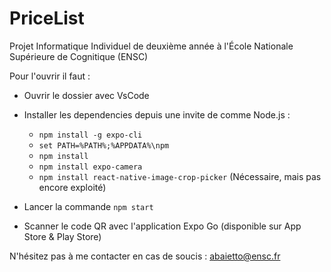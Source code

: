 # PriceList

Projet Informatique Individuel de deuxième année à l'École Nationale Supérieure de Cognitique (ENSC)

Pour l'ouvrir il faut :

  - Ouvrir le dossier avec VsCode
  - Installer les dependencies depuis une invite de comme Node.js :
  
      - `npm install -g expo-cli`
      - `set PATH=%PATH%;%APPDATA%\npm`
      - `npm install`
      - `npm install expo-camera`
      - `npm install react-native-image-crop-picker` (Nécessaire, mais pas encore exploité)

  - Lancer la commande `npm start`
  - Scanner le code QR avec l'application Expo Go (disponible sur App Store & Play Store)


N'hésitez pas à me contacter en cas de soucis : 
abaietto@ensc.fr



